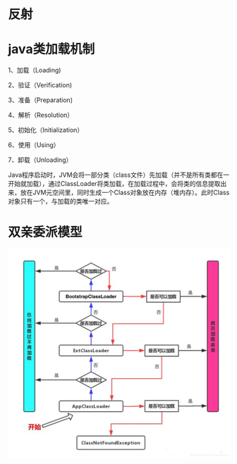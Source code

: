 # 反射
# java类加载机制

1、加载（Loading)

2、验证（Verification)

3、准备（Preparation)

4、解析（Resolution）

5、初始化（Initialization）

6、使用（Using）

7、卸载（Unloading）

Java程序启动时，JVM会将一部分类（class文件）先加载（并不是所有类都在一开始就加载），通过ClassLoader将类加载，在加载过程中，会将类的信息提取出来，放在JVM元空间里，同时生成一个Class对象放在内存（堆内存）。此时Class对象只有一个，与加载的类唯一对应。

# 双亲委派模型
![img.png](image/img.png)


